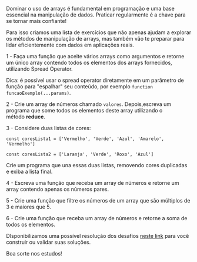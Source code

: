 Dominar o uso de arrays é fundamental em programação e uma base essencial na manipulação de dados. Praticar regularmente é a chave para se tornar mais confiante!

Para isso criamos uma lista de exercícios que não apenas ajudam a explorar os métodos de manipulação de arrays, mas também vão te preparar para lidar eficientemente com dados em aplicações reais.

1 - Faça uma função que aceite vários arrays como argumentos e retorne um único array contendo todos os elementos dos arrays fornecidos, utilizando Spread Operator.

Dica: é possível usar o spread operator diretamente em um parâmetro de função para "espalhar" seu conteúdo, por exemplo `function funcaoExemplo(...params)`.

2 - Crie um array de números chamado `valores`. Depois,escreva um programa que some todos os elementos deste array utilizando o método **reduce**.

3 - Considere duas listas de cores:

`const coresLista1 = ['Vermelho', 'Verde', 'Azul', 'Amarelo', 'Vermelho']`

`const coresLista2 = ['Laranja', 'Verde', 'Roxo', 'Azul']`

Crie um programa que una essas duas listas, removendo cores duplicadas e exiba a lista final.

4 - Escreva uma função que receba um array de números e retorne um array contendo apenas os números pares.

5 - Crie uma função que filtre os números de um array que são múltiplos de 3 e maiores que 5.

6 - Crie uma função que receba um array de números e retorne a soma de todos os elementos.

DIsponibilizamos uma possível resolução dos desafios [neste link](https://github.com/alura-cursos/3530-js-arrays/tree/exercicios-aula5) para você construir ou validar suas soluções.

Boa sorte nos estudos!